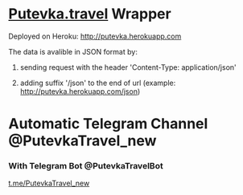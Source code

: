 # [Putevka.travel](http://putevka.travel) Wrapper

Deployed on Heroku: http://putevka.herokuapp.com

The data is avalible in JSON format by:

1. sending request with the header 'Content-Type: application/json'

2. adding suffix '/json' to the end of url (example: http://putevka.herokuapp.com/json)

# Automatic Telegram Channel @PutevkaTravel_new

### With Telegram Bot @PutevkaTravelBot

[t.me/PutevkaTravel_new](t.me/PutevkaTravel_new)
